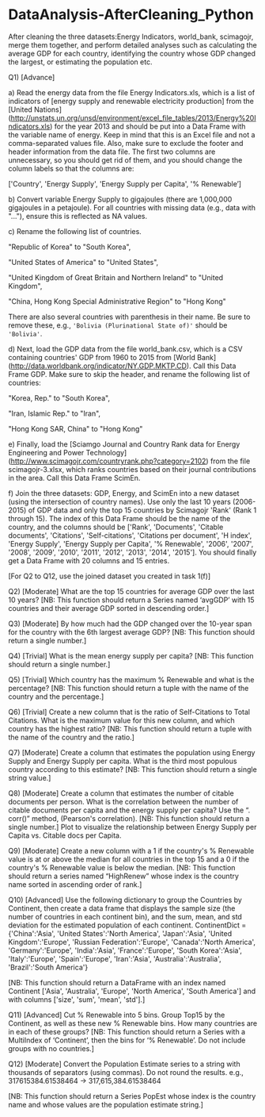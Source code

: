 # DataAnalysis-AfterCleaning_Python
After cleaning the three datasets:Energy Indicators, world_bank, scimagojr, merge them together, and perform detailed analyses such as calculating the average GDP for each country, identifying the country whose GDP changed the largest, or estimating the population etc.

Q1) [Advance]

a) Read the energy data from the file Energy Indicators.xls, which is a list of indicators of [energy supply and renewable electricity production] from the [United Nations] (http://unstats.un.org/unsd/environment/excel_file_tables/2013/Energy%20Indicators.xls) for the year 2013 and should be put into a Data Frame with the variable name of energy. Keep in mind that this is an Excel file and not a comma-separated values file. Also, make sure to exclude the footer and header information from the data file. The first two columns are unnecessary, so you should get rid of them, and you should change the column labels so that the columns are:
 
['Country', 'Energy Supply', 'Energy Supply per Capita', '% Renewable’]

b) Convert variable Energy Supply to gigajoules (there are 1,000,000 gigajoules in a petajoule). For all countries with missing data (e.g., data with "..."), ensure this is reflected as NA values.
 
c) Rename the following list of countries.

"Republic of Korea" to "South Korea",

"United States of America" to "United States",

"United Kingdom of Great Britain and Northern Ireland" to "United Kingdom",

"China, Hong Kong Special Administrative Region" to "Hong Kong"
 
There are also several countries with parenthesis in their name. Be sure to remove these, e.g., `'Bolivia (Plurinational State of)'` should be `'Bolivia'`.

d) Next, load the GDP data from the file world_bank.csv, which is a CSV containing countries' GDP from 1960 to 2015 from [World Bank] (http://data.worldbank.org/indicator/NY.GDP.MKTP.CD). Call this Data Frame GDP. Make sure to skip the header, and rename the following list of countries:

"Korea, Rep." to "South Korea", 

"Iran, Islamic Rep." to "Iran",

"Hong Kong SAR, China" to "Hong Kong"

e) Finally, load the [Sciamgo Journal and Country Rank data for Energy Engineering and Power Technology] (http://www.scimagojr.com/countryrank.php?category=2102) from the file scimagojr-3.xlsx, which ranks countries based on their journal contributions in the area. Call this Data Frame ScimEn.
 
f) Join the three datasets: GDP, Energy, and ScimEn into a new dataset (using the intersection of country names). Use only the last 10 years (2006-2015) of GDP data and only the top 15 countries by Scimagojr 'Rank' (Rank 1 through 15). The index of this Data Frame should be the name of the country, and the columns should be ['Rank', 'Documents', 'Citable documents', 'Citations', 'Self-citations', 'Citations per document', 'H index', 'Energy Supply', 'Energy Supply per Capita', '% Renewable', '2006', '2007', '2008', '2009', '2010', '2011', '2012', '2013', '2014', '2015']. You should finally get a Data Frame with 20 columns and 15 entries.

[For Q2 to Q12, use the joined dataset you created in task 1(f)]

Q2) [Moderate] What are the top 15 countries for average GDP over the last 10 years? [NB: This function should return a Series named ‘avgGDP’ with 15 countries and their average GDP sorted in descending order.]

Q3) [Moderate] By how much had the GDP changed over the 10-year span for the country with the 6th largest average GDP? [NB: This function should return a single number.]

Q4) [Trivial] What is the mean energy supply per capita? [NB: This function should return a single number.]

Q5) [Trivial] Which country has the maximum % Renewable and what is the percentage? [NB: This function should return a tuple with the name of the country and the percentage.]

Q6) [Trivial] Create a new column that is the ratio of Self-Citations to Total Citations. What is the maximum value for this new column, and which country has the highest ratio? [NB: This function should return a tuple with the name of the country and the ratio.]

Q7) [Moderate] Create a column that estimates the population using Energy Supply and Energy Supply per capita. What is the third most populous country according to this estimate? [NB: This function should return a single string value.]

Q8) [Moderate] Create a column that estimates the number of citable documents per person. What is the correlation between the number of citable documents per capita and the energy supply per capita? Use the “. corr()” method, (Pearson's correlation). [NB: This function should return a single number.] Plot to visualize the relationship between Energy Supply per Capita vs. Citable docs per Capita.

Q9) [Moderate] Create a new column with a 1 if the country's % Renewable value is at or above the median for all countries in the top 15 and a 0 if the country's % Renewable value is below the median. [NB: This function should return a series named “HighRenew” whose index is the country name sorted in ascending order of rank.]

Q10) [Advanced] Use the following dictionary to group the Countries by Continent, then create a data frame that displays the sample size (the number of countries in each continent bin), and the sum, mean, and std deviation for the estimated population of each continent.
 ContinentDict = {'China':'Asia', 
                   'United States':'North America', 
                   'Japan':'Asia', 
                   'United Kingdom':'Europe', 
                   'Russian Federation':'Europe', 
                   'Canada':'North America', 
                   'Germany':'Europe', 
                   'India':'Asia',
                   'France':'Europe', 
                   'South Korea':'Asia', 
                   'Italy':'Europe', 
                   'Spain':'Europe', 
                   'Iran':'Asia',
                   'Australia':'Australia', 
                   'Brazil':'South America'}
                   
[NB: This function should return a DataFrame with an index named Continent ['Asia', 'Australia', 'Europe', 'North America', 'South America'] and with columns ['size', 'sum', 'mean', 'std'].]

Q11) [Advanced] Cut % Renewable into 5 bins. Group Top15 by the Continent, as well as these new % Renewable bins. How many countries are in each of these groups? [NB: This function should return a Series with a MultiIndex of ‘Continent’, then the bins for ‘% Renewable’. Do not include groups with no countries.]

Q12) [Moderate] Convert the Population Estimate series to a string with thousands of separators (using commas). Do not round the results.
e.g., 317615384.61538464 -> 317,615,384.61538464

[NB: This function should return a Series PopEst whose index is the country name and whose values are the population estimate string.]
